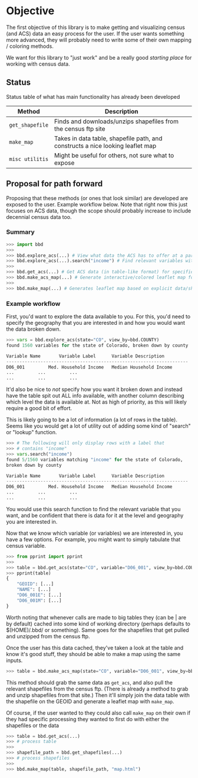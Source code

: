 # Objective
The first objective of this library is to make getting and visualizing census (and ACS) data an easy process for the user. If the user wants something more advanced, they will probably need to write some of their own mapping / coloring methods.

We want for this library to "just work" and be a really good *starting place* for working with census data.

## Status

Status table of what has main functionality has already been developed

|Method                |Description
|----------------------|------------
|`get_shapefile`       |Finds and downloads/unzips shapefiles from the census ftp site
|`make_map`            |Takes in data table, shapefile path, and constructs a nice looking leaflet map
|`misc utilitis`       |Might be useful for others, not sure what to expose

## Proposal for path forward

Proposing that these methods (or ones that look similar) are developed are exposed to the user. Example workflow below. Note that right now this just focuses on ACS data, though the scope should probably increase to include decennial census data too.

### Summary

```python
>>> import bbd
>>> 
>>> bbd.explore_acs(...) # View what data the ACS has to offer at a particular geography/time
>>> bbd.explore_acs(...).search("income") # Find relevant variables within ACS data
>>>
>>> bbd.get_acs(...) # Get ACS data (in table-like format) for specific variable(s), geography, time
>>> bbd.make_acs_map(...) # Generate interactive/colored leaflet map for specific variable(s), geography, time
>>> 
>>> bbd.make_map(...) # Generates leaflet map based on explicit data/shapefiles. Called by 'make_acs_map'
```

### Example workflow

First, you'd want to explore the data available to you. For this, you'd need to specify the geography that you are interested in and how you would want the data broken down. 

```python
>>> vars = bbd.explore_acs(state="CO", view_by=bbd.COUNTY)
found 1560 variables for the state of Colorado, broken down by county

Variable Name		Variable Label		Variable Description
---------------------------------------------------------------------
D06_001			Med. Household Income	Median Household Income
...			...			...
...			...			...
```

It'd also be nice to *not* specify how you want it broken down and instead have the table spit out ALL info available, with another column describing which level the data is available at. Not as high of priority, as this will likely require a good bit of effort.

This is likely going to be a lot of information (a lot of rows in the table). Seems like you would get a lot of utility out of adding some kind of "search" or "lookup" function.

```python
>>> # The following will only display rows with a label that
>>> # contains "income"
>>> vars.search("income")
found 5/1560 variables matching "income" for the state of Colorado, 
broken down by county

Variable Name		Variable Label		Variable Description
---------------------------------------------------------------------
D06_001			Med. Household Income	Median Household Income
...			...			...
...			...			...
```


You would use this search function to find the relevant variable that you want, and be confident that there is data for it at the level and geography you are interested in.

Now that we know which variable (or variables) we are interested in, you have a few options. For example, you might want to simply tabulate that census variable.

```python
>>> from pprint import pprint
>>>
>>> table = bbd.get_acs(state="CO", variable="D06_001", view_by=bbd.COUNTY)
>>> pprint(table)
{
    "GEOID": [...]
    "NAME": [...]
    "D06_001E": [...]
    "D06_001M": [...]
}
```

Worth noting that whenever calls are made to big tables they (can be | are by default) cached into some kind of working directory (perhaps defaults to $(HOME)/.bbd/ or something). Same goes for the shapefiles that get pulled and unzipped from the census ftp.

Once the user has this data cached, they've taken a look at the table and know it's good stuff, they should be able to make a map using the same inputs.

```python
>>> table = bbd.make_acs_map(state="CO", variable="D06_001", view_by=bbd.COUNTY, save_to="map.html")
```

This method should grab the same data as `get_acs`, and also pull the relevant shapefiles from the census ftp. (There is already a method to grab and unzip shapefiles from that site.) Then it'll simply join the data table with the shapefile on the GEOID and generate a leaflet map with `make_map`.

Of course, if the user wanted to they could also call `make_map` on their own if they had specific processing they wanted to first do with either the shapefiles or the data

```python
>>> table = bbd.get_acs(...)
>>> # process table
>>>
>>> shapefile_path = bbd.get_shapefiles(...)
>>> # process shapefiles
>>>
>>> bbd.make_map(table, shapefile_path, "map.html")
```

